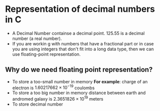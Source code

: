 # Representation of decimal numbers in C
- A Decimal Number containse a decimal point. 125.55 is a decimal number (a real number).
- If you are workin g with numbers that have a fractional part or in case you are using integers that don't fit into a long data type, then we can use floating-point representation.

## Why do we need floating point representation?
- To store a too-small number in memory
    **For example**: charge of an electron is $1.60217662 \times 10^{-19}$ coulombs
- To store a too big number in memory
    distance between earth and andromed galaxy is $2.3651826 \times 10^{19}$ meters
- To store decimal number